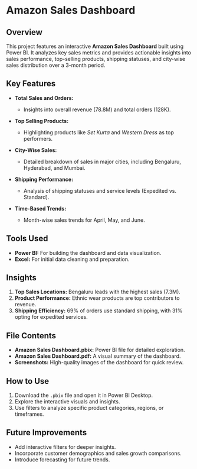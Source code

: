 # Amazon Sales Dashboard

## Overview
This project features an interactive **Amazon Sales Dashboard** built using Power BI. It analyzes key sales metrics and provides actionable insights into sales performance, top-selling products, shipping statuses, and city-wise sales distribution over a 3-month period.

## Key Features
- **Total Sales and Orders:**  
  - Insights into overall revenue (78.8M) and total orders (128K).
  
- **Top Selling Products:**  
  - Highlighting products like *Set Kurta* and *Western Dress* as top performers.

- **City-Wise Sales:**  
  - Detailed breakdown of sales in major cities, including Bengaluru, Hyderabad, and Mumbai.

- **Shipping Performance:**  
  - Analysis of shipping statuses and service levels (Expedited vs. Standard).

- **Time-Based Trends:**  
  - Month-wise sales trends for April, May, and June.

## Tools Used
- **Power BI:** For building the dashboard and data visualization.
- **Excel:** For initial data cleaning and preparation.

## Insights
1. **Top Sales Locations:** Bengaluru leads with the highest sales (7.3M).
2. **Product Performance:** Ethnic wear products are top contributors to revenue.
3. **Shipping Efficiency:** 69% of orders use standard shipping, with 31% opting for expedited services.

## File Contents
- **Amazon Sales Dashboard.pbix:** Power BI file for detailed exploration.
- **Amazon Sales Dashboard.pdf:** A visual summary of the dashboard.
- **Screenshots:** High-quality images of the dashboard for quick review.

## How to Use
1. Download the `.pbix` file and open it in Power BI Desktop.
2. Explore the interactive visuals and insights.
3. Use filters to analyze specific product categories, regions, or timeframes.

## Future Improvements
- Add interactive filters for deeper insights.
- Incorporate customer demographics and sales growth comparisons.
- Introduce forecasting for future trends.

